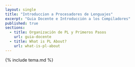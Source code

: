 ```yaml
---
layout: single
title: "Introduccion a Procesadores de Lenguajes"
excerpt: "Guia Docente e Introducción a los Compiladores"
published: true
sections:
  - title: Organización de PL y Primeros Pasos
    url: guia-docente
  - title: What is PL About?
    url: what-is-pl-about
---
```



{% include tema.md %}